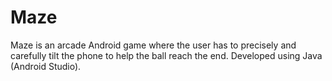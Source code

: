# Maze
Maze is an arcade Android game where the user has to precisely and carefully tilt the phone to help the ball reach the end. Developed using Java (Android Studio).
